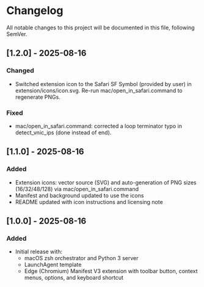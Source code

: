 # Changelog

All notable changes to this project will be documented in this file, following SemVer.

## [1.2.0] - 2025-08-16
### Changed
- Switched extension icon to the Safari SF Symbol (provided by user) in extension/icons/icon.svg. Re-run mac/open_in_safari.command to regenerate PNGs.

### Fixed
- mac/open_in_safari.command: corrected a loop terminator typo in detect_vnic_ips (done instead of end).

## [1.1.0] - 2025-08-16
### Added
- Extension icons: vector source (SVG) and auto-generation of PNG sizes (16/32/48/128) via mac/open_in_safari.command
- Manifest and background updated to use the icons
- README updated with icon instructions and licensing note

## [1.0.0] - 2025-08-16
### Added
- Initial release with:
  - macOS zsh orchestrator and Python 3 server
  - LaunchAgent template
  - Edge (Chromium) Manifest V3 extension with toolbar button, context menus, options, and keyboard shortcut